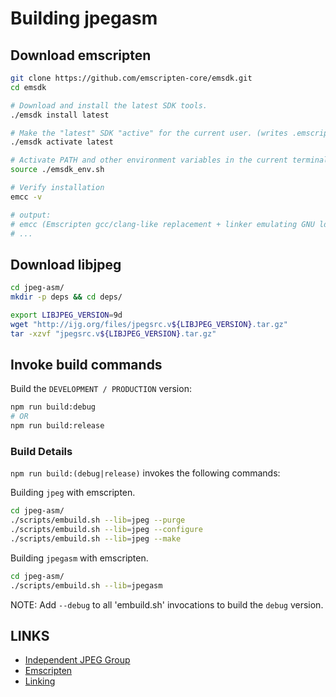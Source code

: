 # Building jpegasm

## Download emscripten

```bash
git clone https://github.com/emscripten-core/emsdk.git
cd emsdk

# Download and install the latest SDK tools.
./emsdk install latest

# Make the "latest" SDK "active" for the current user. (writes .emscripten file)
./emsdk activate latest

# Activate PATH and other environment variables in the current terminal
source ./emsdk_env.sh

# Verify installation
emcc -v

# output:
# emcc (Emscripten gcc/clang-like replacement + linker emulating GNU ld) 2.0.4
# ...
```

## Download libjpeg

```bash
cd jpeg-asm/
mkdir -p deps && cd deps/

export LIBJPEG_VERSION=9d
wget "http://ijg.org/files/jpegsrc.v${LIBJPEG_VERSION}.tar.gz"
tar -xzvf "jpegsrc.v${LIBJPEG_VERSION}.tar.gz"
```

## Invoke build commands

Build the `DEVELOPMENT / PRODUCTION` version:

```bash
npm run build:debug
# OR
npm run build:release
```

### Build Details

`npm run build:(debug|release)` invokes the following commands:

Building `jpeg` with emscripten.

```bash
cd jpeg-asm/
./scripts/embuild.sh --lib=jpeg --purge
./scripts/embuild.sh --lib=jpeg --configure
./scripts/embuild.sh --lib=jpeg --make
```

Building `jpegasm` with emscripten.

```bash
cd jpeg-asm/
./scripts/embuild.sh --lib=jpegasm
```

NOTE: Add `--debug` to all 'embuild.sh' invocations to build the `debug` version.

## LINKS

- [Independent JPEG Group](http://ijg.org)
- [Emscripten](https://emscripten.org/)
- [Linking](https://github.com/emscripten-core/emscripten/wiki/Linking)
